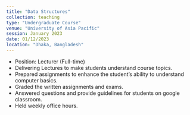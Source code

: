 ```yaml
---
title: "Data Structures"
collection: teaching
type: "Undergraduate Course"
venue: "University of Asia Pacific"
session: January 2023
date: 01/12/2023
location: "Dhaka, Bangladesh"
---
```


<!-- [Course Website](https://yumeng5.github.io/teaching/2024-fall-cs4501) -->

- Position: Lecturer (Full-time)
- Delivering Lectures to make students understand course topics.
- Prepared assignments to enhance the student’s ability to understand computer basics.
- Graded the written assignments and exams.
- Answered questions and provide guidelines for students on google classroom.
- Held weekly office hours.
